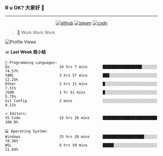 ### R u OK? 大家好 👋

___

<p align="center">
  <a href="https://bigkjp97.github.io/"><img src="https://img.shields.io/badge/-GitPage-lightgrey" alt="github"></a>
  <a href="https://steamcommunity.com/id/bigkjp/"><img src="https://img.shields.io/badge/-Steam-black" alt="steam"></a>
  <a href="https://blog.csdn.net/qq_38986088"><img src="https://img.shields.io/badge/CSDN-cf000e" alt="csdn"></a>
</p>

> 🧟 Work Work Work

<!--START_SECTION:kjp readme-->
![Profile Views](http://img.shields.io/badge/Mi%20Amigos%E2%99%82%EF%B8%8F-0-ff69b4)

📊 **Last Week 周小结** 

```text
💬 Programming Languages: 
Go                       24 hrs 7 mins       ██████████████████░░░░░░░   74.57% 
YAML                     3 hrs 57 mins       ███░░░░░░░░░░░░░░░░░░░░░░   12.25% 
Other                    2 hrs 21 mins       █░░░░░░░░░░░░░░░░░░░░░░░░   7.31% 
JSON                     1 hr 51 mins        █░░░░░░░░░░░░░░░░░░░░░░░░   5.75% 
Git Config               2 mins              ░░░░░░░░░░░░░░░░░░░░░░░░░   0.11%

🔥 Editors: 
VS Code                  32 hrs 20 mins      █████████████████████████   100.0%

💻 Operating System: 
Windows                  25 hrs 20 mins      ███████████████████░░░░░░   78.36% 
WSL                      6 hrs 59 mins       █████░░░░░░░░░░░░░░░░░░░░   21.64%

```


<!--END_SECTION:kjp readme-->

<!--
**bigkjp97/bigkjp97** is a ✨ _special_ ✨ repository because its `README.md` (this file) appears on your GitHub profile.

Here are some ideas to get you started:

- 🔭 I’m currently working on ...
- 🌱 I’m currently learning ...
- 👯 I’m looking to collaborate on ...
- 🤔 I’m looking for help with ...
- 💬 Ask me about ...
- 📫 How to reach me: ...
- 😄 Pronouns: ...
- ⚡ Fun fact: ... -->
